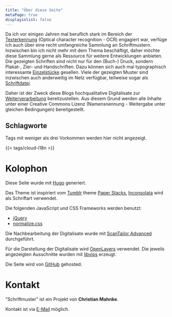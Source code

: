 ```yaml
---
title: "Über diese Seite"
metaPage: true
displayinlist: false
---
```


Da ich vor einigen Jahren mal beruflich stark im Bereich der [Texterkennung](https://de.wikipedia.org/wiki/Texterkennung) (Optical character recognition - OCR) engagiert war, verfüge ich auch über eine recht umfangreiche Sammlung an Schriftmustern. Inzwischen bin ich nicht mehr mit dem Thema beschäftigt, daher möchte diese Sammlung gerne als Ressource für weitere Entwicklungen anbieten. Die gezeigten Schriften sind nicht nur für den (Buch-) Druck, sondern Plakat-, Zier- und Handschriften. Dazu können sich auch mal typographisch interessante [Einzelstücke](/tags/singlefind) gesellen.
Viele der gezeigten Muster sind inzwischen auch anderweitig im Netz verfügbar, teilweise sogar als [Schriftdatei](http://www.steffmann.de/wordpress/test-2/).

Daher ist der Zweck diese Blogs hochqualitative Digitalisate zur [Weiterverarbeitung](/reuse/) bereitzustellen. Aus diesem Grund werden alle Inhalte unter einer Creative Commons Lizenz (Namensnennung - Weitergabe unter gleichen Bedingungen) bereitgestellt.

## Schlagworte

Tags mit weniger als drei Vorkommen werden hier nicht angezeigt.

{{< tags/cloud-i18n >}}

# Kolophon

Diese Seite wurde mit [Hugo](https://gohugo.io/) generiert.

Das Theme ist inspiriert vom [Tumblr](https://www.tumblr.com/) theme [Paper Stacks](https://www.tumblr.com/theme/36202), [Inconsolata](https://github.com/googlefonts/inconsolata) wird als Schriftart verwendet.

Die folgenden JavaScript und CSS Frameworks werden benutzt:
* [jQuery](https://jquery.com/)
* [normalize.css](https://necolas.github.io/normalize.css/)

Die Nachbearbeitung der Digitalisate wurde mit [ScanTailor Advanced](https://github.com/4lex4/scantailor-advanced) durchgeführt.

Für die Darstellung der Digitalisate wird [OpenLayers](https://openlayers.org/) verwendet. Die jeweils angezeigten Ausschnitte wurden mit [libvips](https://libvips.github.io/libvips/) erzeugt.

Die Seite wird von [GitHub](https://github.com/) gehosted.

# Kontakt

"Schriftmuster" ist ein Projekt von **Christian Mahnke**.

Kontakt ist via [E-Mail](mailto:schriftmuster@projektemacher.org) möglich.
